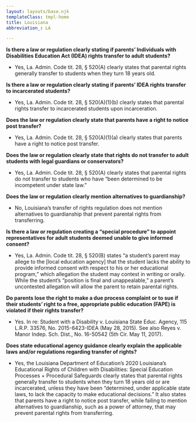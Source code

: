 ```yaml
---
layout: layouts/base.njk
templateClass: tmpl-home
title: Louisiana
abbreviation_: LA

---
```

**Is there a law or regulation clearly stating if parents’ Individuals with Disabilities Education Act (IDEA) rights transfer to adult students?**

* Yes, La. Admin. Code tit. 28, § 520(A) clearly states that parental rights generally transfer to students when they turn 18 years old.

**Is there a law or regulation clearly stating if parents’ IDEA rights transfer to incarcerated students?**

* Yes, La. Admin. Code tit. 28, § 520(A)(1)(b) clearly states that parental rights transfer to incarcerated students upon incarceration.

**Does the law or regulation clearly state that parents have a right to notice post transfer?**

* Yes, La. Admin. Code tit. 28, § 520(A)(1)(a) clearly states that parents have a right to notice post transfer.

**Does the law or regulation clearly state that rights do not transfer to adult students with legal guardians or conservators?**

* Yes, La. Admin. Code tit. 28, § 520(A) clearly states that parental rights do not transfer to students who have “been determined to be incompetent under state law.”

**Does the law or regulation clearly mention alternatives to guardianship?**

* No, Louisiana’s transfer of rights regulation does not mention alternatives to guardianship that prevent parental rights from transferring.

**Is there a law or regulation creating a “special procedure”  to appoint representatives for adult students deemed unable to give informed consent?**

* Yes, La. Admin. Code tit. 28, § 520(B) states “a student’s parent may allege to the \[local education agency\] that the student lacks the ability to provide informed consent with respect to his or her educational program,” which allegation the student may contest in writing or orally. While the student’s “position is final and unappealable,” a parent’s uncontested allegation will allow the parent to retain parental rights.

**Do parents lose the right to make a due process complaint or to sue if their students’ right to a free, appropriate public education (FAPE) is violated if their rights transfer?**

* Yes. In re: Student with a Disability v. Louisiana State Educ. Agency, 115 L.R.P. 33576, No. 2015-6423-IDEA (May 28, 2015). See also Reyes v. Manor Indep. Sch. Dist., No. 16-50542 (5th Cir. May 11, 2017).

**Does state educational agency guidance clearly explain the applicable laws and/or regulations regarding transfer of rights?**

* Yes, the Louisiana Department of Education’s 2020 Louisiana’s Educational Rights of Children with Disabilities: Special Education Processes + Procedural Safeguards clearly states that parental rights generally transfer to students when they turn 18 years old or are incarcerated, unless they have been “determined, under applicable state laws, to lack the capacity to make educational decisions.” It also states that parents have a right to notice post transfer, while failing to mention alternatives to guardianship, such as a power of attorney, that may prevent parental rights from transferring.